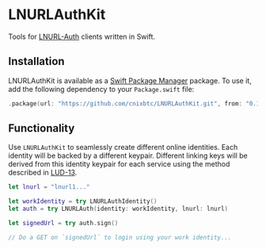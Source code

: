 # LNURLAuthKit

Tools for [LNURL-Auth](https://github.com/fiatjaf/lnurl-rfc/blob/luds/04.md) clients written in Swift.

## Installation

LNURLAuthKit is available as a [Swift Package Manager](https://swift.org/package-manager/) package.
To use it, add the following dependency to your `Package.swift` file:

``` swift
.package(url: "https://github.com/cnixbtc/LNURLAuthKit.git", from: "0.1.0"),
```

## Functionality

Use `LNURLAuthKit` to seamlessly create different online identities.
Each identity will be backed by a different keypair.
Different linking keys will be derived from this identity keypair for each service using the method described in [LUD-13](https://github.com/fiatjaf/lnurl-rfc/blob/luds/13.md).

``` swift
let lnurl = "lnurl1..."

let workIdentity = try LNURLAuthIdentity()
let auth = try LNURLAuth(identity: workIdentity, lnurl: lnurl)

let signedUrl = try auth.sign()

// Do a GET on `signedUrl` to login using your work identity...
```
